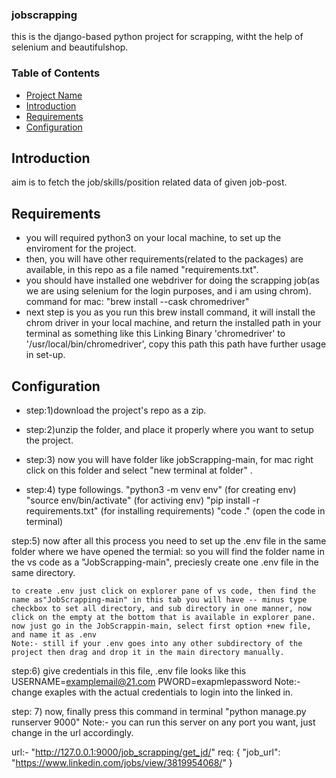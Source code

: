 ### jobscrapping

this is the django-based python project for scrapping, witht the help of selenium and beautifulshop.


### Table of Contents

- [Project Name](#project-name)
- [Introduction](#introduction)
- [Requirements](#Configuration)
- [Configuration](#Configuration)

## Introduction

aim is to fetch the job/skills/position related data of given job-post.


## Requirements

- you will required python3 on your local machine, to set up the enviroment for the project.
- then, you will have other requirements(related to the packages) are available, in this repo as a file named "requirements.txt".
- you should have installed one webdriver for doing the scrapping job(as we are using selenium for the login purposes, and i am using chrom). command for mac: "brew install --cask chromedriver"
- next step is you as you run this brew install command, it will install the chrom driver in your local machine, and return the installed path in your terminal as something like this
Linking Binary 'chromedriver' to '/usr/local/bin/chromedriver', copy this path this path have further usage in set-up.

## Configuration
- step:1)download the project's repo as a zip.

- step:2)unzip the folder, and place it properly where you want to setup the project.

- step:3) now you will have folder like jobScrapping-main, for mac right click on this folder and select "new terminal at folder" .

- step:4) type followings.
"python3 -m venv env" (for creating env)
"source env/bin/activate" (for activing env)
"pip install -r requirements.txt" (for installing requirements)
"code ." (open the code in terminal)

step:5) now after all this process you need to set up the .env file in the same folder where we have opened the termial: so you will find the folder name in the vs code as a  "JobScrapping-main", preciesly create one .env file in the same directory.

	to create .env just click on explorer pane of vs code, then find the name as"JobScrapping-main" in this tab you will have -- minus type checkbox to set all directory, and sub directory in one manner, now click on the empty at the bottom that is available in explorer pane. now just go in the JobScrappin-main, select first option +new file, and name it as .env
	Note:- still if your .env goes into any other subdirectory of the project then drag and drop it in the main directory manually.

step:6) give credentials in this file,
.env file looks like this
USERNAME=examplemail@21.com
PWORD=exapmlepassword
	Note:- change exaples with the actual credentials to login into the linked in.

step: 7) now, finally press this command in terminal
"python manage.py runserver 9000"
	Note:- you can run this server on any port you want, just change in the url accordingly.

url:- "http://127.0.0.1:9000/job_scrapping/get_jd/"
req: {
    "job_url": "https://www.linkedin.com/jobs/view/3819954068/"
}

